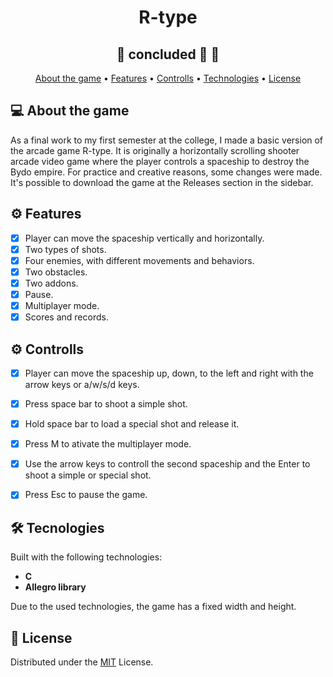 # <h1 align="center">R-type</h1>

<h2 align="center"> 
	🚧  concluded 🚀 🚧
</h2>

 <p align="center">
 <a href="#about">About the game</a> •
 <a href="#features">Features</a> •
 <a href="#controlls">Controlls</a> •
 <a href="#technologies">Technologies</a> • 
 <a href="#license">License</a> 
</p>



<a name="about"></a>
## 💻 About the game
As a final work to my first semester at the college, I made a basic version of the arcade game R-type. It is originally a horizontally scrolling shooter arcade video game where the player controls a spaceship to destroy the Bydo empire. For practice and creative reasons, some changes were made. It's possible to download the game at the Releases section in the sidebar. 

<a name="features"></a>
## ⚙️ Features 


- [x] Player can move the spaceship vertically and horizontally. 
- [x] Two types of shots.
- [x] Four enemies, with different movements and behaviors.
- [x] Two obstacles.
- [x] Two addons.
- [x] Pause.
- [x] Multiplayer mode.
- [x] Scores and records.

<a name="controlls"></a>
## ⚙️ Controlls 


- [x] Player can move the spaceship up, down, to the left and right with the arrow keys or a/w/s/d keys. 
- [x] Press space bar to shoot a simple shot.
- [x] Hold space bar to load a special shot and release it.
- [x] Press M to ativate the multiplayer mode.
- [x] Use the arrow keys to controll the second spaceship and the Enter to shoot a simple or special shot.
- [x] Press Esc to pause the game.


<a name="technologies"></a>
## 🛠 Tecnologies

Built with the following technologies:

-   **C**
-   **Allegro library**

Due to the used technologies, the game has a fixed width and height.

<a name="license"></a>
## 📝 License
Distributed under the [MIT](./LICENSE) License.
